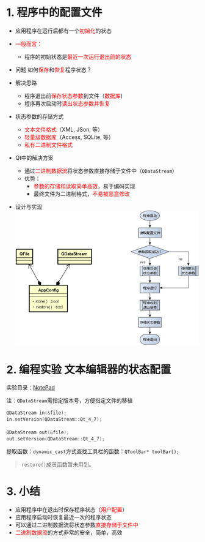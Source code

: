 # 1. 程序中的配置文件
- 应用程序在运行后都有一个<font color=red>初始化</font>的状态
- <font color=red>—般而言：</font>
    - 程序的初始状态是<font color=red>最近一次运行退出前的状态</font>

- 问题
    如何<font color=red>保存</font>和<font color=red>恢复</font>程序状态？

- 解决思路
    - 程序退出前<font color=red>保存状态参数</font>到文件（<font color=red>数据库</font>)
    - 程序再次启动时<font color=red>读出状态参数并恢复</font>

- 状态参数的存储方式
    - <font color=red>文本文件格式</font>（XML, JSon, 等）
    - <font color=red>轻量级数据库</font>（Access, SQLite, 等）
    - <font color=red>私有二进制文件格式</font>

- Qt中的解决方案
    - 通过<font color=red>二进制数据流</font>将状态参数直接存储于文件中（`QDataStream`）
    - 优势：
        - <font color=red>参数的存储和读取简单高效</font>，易于编码实现
        - 最终文件为二进制格式，<font color=red>不易被恶意修改</font>

- 设计与实现
    ![](vx_images/051_1.png)

# 2. 编程实验 文本编辑器的状态配置
实验目录：[NotePad](vx_attachments\051_Configuration_files_in_the_program\NotePad)

注：`QDataStream`需指定版本号，方便指定文件的移植
```cpp
QDataStream in(&file);
in.setVersion(QDataStream::Qt_4_7);

QDataStream out(&file);
out.setVersion(QDataStream::Qt_4_7);
```

提取函数：`dynamic_cast`方式查找工具栏的函数：`QToolBar* toolBar();`

> `restore()`成员函数暂未用到。

# 3. 小结
- 应用程序中在退出时保存程序状态（<font color=red>用户配置</font>）
- 应用程序启动时恢复最近一次的程序状态
- 可以通过二进制数据流将状态参数<font color=red>直接存储于文件中</font>
- <font color=red>二进制数据流</font>的方式非常的安全，简单，高效
